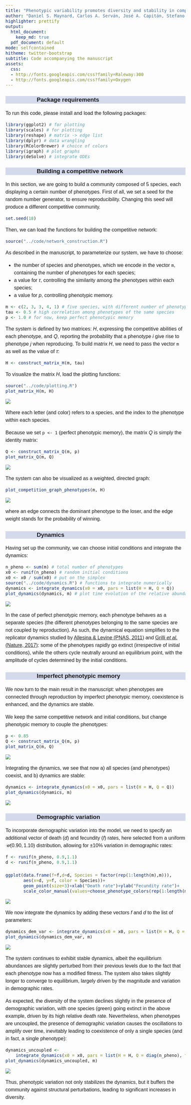 ```yaml
---
title: "Phenotypic variability promotes diversity and stability in competitive communities"
author: "Daniel S. Maynard, Carlos A. Serván, José A. Capitán, Stefano Allesina"
highlighter: prettify
output:
  html_document: 
    keep_md: true
  pdf_document: default
mode: selfcontained
hitheme: twitter-bootstrap
subtitle: Code accompanying the manuscript
assets:
  css:
  - http://fonts.googleapis.com/css?family=Raleway:300
  - http://fonts.googleapis.com/css?family=Oxygen
---
```


<style>
body{
  font-family: 'Oxygen', sans-serif;
  font-size: 16px;
  line-height: 24px;
}

h1,h2,h3,h4 {
  font-family: 'Raleway', sans-serif;
}

.container { width: 1000px; }
h3 {
  background-color: #D4DAEC;
  text-indent: 100px; 
}
h4 {
  text-indent: 100px;
}

g-table-intro h4 {
  text-indent: 0px;
}
</style>

### Package requirements

To run this code, please install and load the following packages:

```r
library(ggplot2) # for plotting
library(scales) # for plotting
library(reshape) # matrix -> edge list
library(dplyr) # data wrangling
library(RColorBrewer) # choice of colors
library(igraph) # plot graphs
library(deSolve) # integrate ODEs
```

### Building a competitive network 

In this section, we are going to build a community composed of 5 species, each displaying a certain number of phenotypes. First of all, we set a seed for the random number generator, to ensure reproducibility. Changing this seed will produce a different competitive community.


```r
set.seed(18)
```

Then, we can load the functions for building the competitive network:

```r
source("../code/network_construction.R")
```

As described in the manuscript, to parameterize our system, we have to choose:

- the number of species and phenotypes, which we encode in the vector `m`, containing the number of phenotypes for each species;
- a value for $\tau$, controlling the similarity among the phenotypes within each species;
- a value for $p$, controlling phenotypic memory.


```r
m <- c(2, 3, 3, 4, 1) # five species, with different number of phenotypes
tau <- 0.5 # high correlation among phenotypes of the same species
p <- 1.0 # for now, keep perfect phenotypic memory
```

The system is defined by two matrices: $H$, expressing the competitive abilities of each phenotype, and $Q$, reporting the probability that a phenotype $i$ give rise to phenotype $j$ when reproducing. To build matrix $H$, we need to pass the vector `m` as well as the value of $\tau$:


```r
H <- construct_matrix_H(m, tau)
```

To visualize the matrix $H$, load the plotting functions:

```r
source("../code/plotting.R")
plot_matrix_H(m, H)
```

![](index_files/figure-html/unnamed-chunk-6-1.png)<!-- -->

Where each letter (and color) refers to a species, and the index to the phenotype within each species. 

Because we set `p <- 1` (perfect phenotypic memory), the matrix $Q$ is simply the identity matrix:

```r
Q <- construct_matrix_Q(m, p)
plot_matrix_Q(m, Q)
```

![](index_files/figure-html/unnamed-chunk-7-1.png)<!-- -->

The system can also be visualized as a weighted, directed graph:

```r
plot_competition_graph_phenotypes(m, H)
```

![](index_files/figure-html/unnamed-chunk-8-1.png)<!-- -->

where an edge connects the dominant phenotype to the loser, and the edge weight stands for the probability of winning.

### Dynamics

Having set up the community, we can choose initial conditions and integrate the dynamics:

```r
n_pheno <- sum(m) # total number of phenotypes
x0 <- runif(n_pheno) # random initial conditions
x0 <- x0 / sum(x0) # put on the simplex
source("../code/dynamics.R") # functions to integrate numerically
dynamics <- integrate_dynamics(x0 = x0, pars = list(H = H, Q = Q))
plot_dynamics(dynamics, m) # plot time evolution of the relative abundance of each phenotype
```

![](index_files/figure-html/unnamed-chunk-9-1.png)<!-- -->

In the case of perfect phenotypic memory, each phenotype behaves as a separate species (the different phenotypes belonging to the same species are not coupled by reproduction). As such, the dynamical equation simplifies to the replicator dynamics studied by [Allesina & Levine (PNAS, 2011)](http://www.pnas.org/content/108/14/5638) and [Grilli *et al.* (Nature, 2017)](https://www.nature.com/articles/nature23273): some of the phenotypes rapidly go extinct (irrespective of initial conditions), while the others cycle neutrally around an equilibrium point, with the amplitude of cycles determined by the initial conditions.

### Imperfect phenotypic memory

We now turn to the main result in the manuscript: when phenotypes are connected through reproduction by imperfect phenotypic memory, coexistence is enhanced, and the dynamics are stable.

We keep the same competitive network and initial conditions, but change phenotypic memory to couple the phenotypes:


```r
p <- 0.85
Q <- construct_matrix_Q(m, p)
plot_matrix_Q(m, Q)
```

![](index_files/figure-html/unnamed-chunk-10-1.png)<!-- -->

Integrating the dynamics, we see that now a) all species (and phenotypes) coexist, and b) dynamics are stable:


```r
dynamics <- integrate_dynamics(x0 = x0, pars = list(H = H, Q = Q))
plot_dynamics(dynamics, m)
```

![](index_files/figure-html/unnamed-chunk-11-1.png)<!-- -->

### Demographic variation

To incorporate demographic variation into the model, we need to specify an additional vector of death ($d$) and fecundity ($f$) rates, here selected from a uniform $\mathcal{U}(0.90,1.10)$ distribution, allowing for $\pm$10$\%$ variation in demographic rates:

```r
f <- runif(n_pheno, 0.9,1.1)
d <- runif(n_pheno, 0.9,1.1)

ggplot(data.frame(f=f,d=d, Species = factor(rep(1:length(m),m))),
	   aes(x=d, y=f, color = Species))+
	   geom_point(size=3)+xlab("Death rate")+ylab("Fecundity rate")+
	   scale_color_manual(values=choose_phenotype_colors(rep(1:length(m),m), length(m))$sppdarkcolors)
```

![](index_files/figure-html/unnamed-chunk-12-1.png)<!-- -->

We now integrate the dynamics by adding these vectors $f$ and $d$ to the list of parameters:


```r
dynamics_dem_var <- integrate_dynamics(x0 = x0, pars = list(H = H, Q = Q, f=f, d=d))
plot_dynamics(dynamics_dem_var, m)
```

![](index_files/figure-html/unnamed-chunk-13-1.png)<!-- -->

The system continues to exhibit stable dynamics, albeit the equilibrium abundances are slightly perturbed from their previous levels due to the fact that each phenotype now has a modified fitness. The system also takes slightly longer to converge to equilibrium, largely driven by the magnitude and variation in demographic rates. 

As expected, the diversity of the system declines slightly in the presence of demographic variation, with one species (green) going extinct in the above example, driven by its high relative death rate. Nevertheless, when phenotypes are uncoupled, the presence of demographic variation causes the oscillations to amplify over time, inevitably leading to coexistence of only a single species (and in fact, a single phenotype):


```r
dynamics_uncoupled <-
	integrate_dynamics(x0 = x0, pars = list(H = H, Q = diag(n_pheno), f=f, d=d), int_time=1e5, int_steps=1e3)
plot_dynamics(dynamics_uncoupled, m)
```

![](index_files/figure-html/unnamed-chunk-14-1.png)<!-- -->

Thus, phenotypic variation not only stabilizes the dynamics, but it buffers the community against structural perturbations, leading to significant increases in diversity. 
